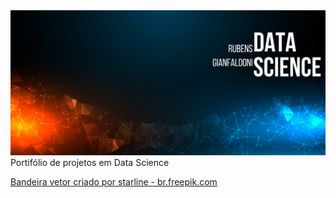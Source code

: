 <img src="banner github.png">
Portifólio de projetos em Data Science

<a href='https://br.freepik.com/vetores/bandeira'>Bandeira vetor criado por starline - br.freepik.com</a>
